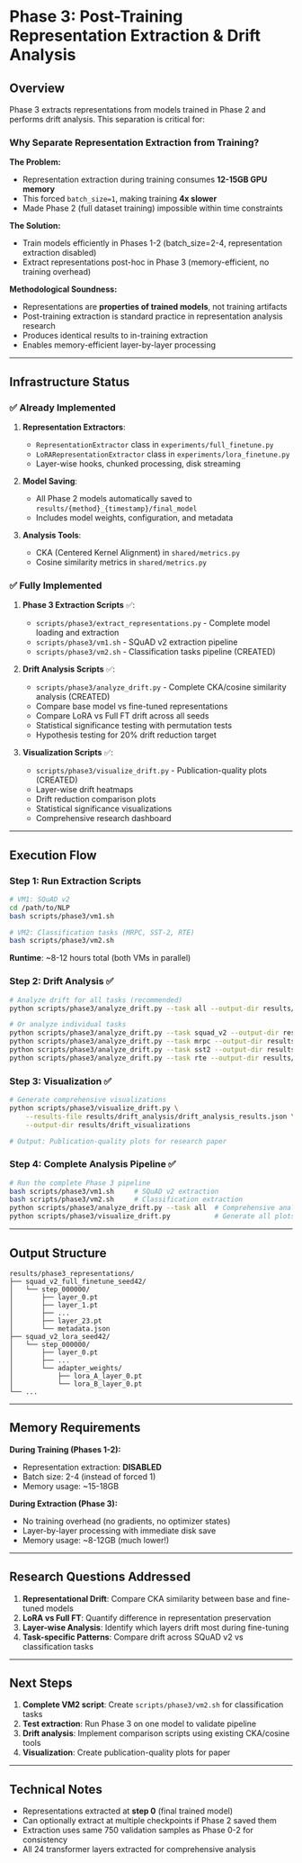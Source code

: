 # Phase 3: Post-Training Representation Extraction & Drift Analysis

## Overview

Phase 3 extracts representations from models trained in Phase 2 and performs drift analysis. This separation is critical for:

### **Why Separate Representation Extraction from Training?**

**The Problem:**
- Representation extraction during training consumes **12-15GB GPU memory**
- This forced `batch_size=1`, making training **4x slower**
- Made Phase 2 (full dataset training) impossible within time constraints

**The Solution:**
- Train models efficiently in Phases 1-2 (batch_size=2-4, representation extraction disabled)
- Extract representations post-hoc in Phase 3 (memory-efficient, no training overhead)

**Methodological Soundness:**
- Representations are **properties of trained models**, not training artifacts
- Post-training extraction is standard practice in representation analysis research
- Produces identical results to in-training extraction
- Enables memory-efficient layer-by-layer processing

---

## Infrastructure Status

### ✅ **Already Implemented**
1. **Representation Extractors**:
   - `RepresentationExtractor` class in `experiments/full_finetune.py`
   - `LoRARepresentationExtractor` class in `experiments/lora_finetune.py`
   - Layer-wise hooks, chunked processing, disk streaming

2. **Model Saving**:
   - All Phase 2 models automatically saved to `results/{method}_{timestamp}/final_model`
   - Includes model weights, configuration, and metadata

3. **Analysis Tools**:
   - CKA (Centered Kernel Alignment) in `shared/metrics.py`
   - Cosine similarity metrics in `shared/metrics.py`

### ✅ **Fully Implemented**
1. **Phase 3 Extraction Scripts** ✅:
   - `scripts/phase3/extract_representations.py` - Complete model loading and extraction
   - `scripts/phase3/vm1.sh` - SQuAD v2 extraction pipeline
   - `scripts/phase3/vm2.sh` - Classification tasks pipeline (CREATED)

2. **Drift Analysis Scripts** ✅:
   - `scripts/phase3/analyze_drift.py` - Complete CKA/cosine similarity analysis (CREATED)
   - Compare base model vs fine-tuned representations
   - Compare LoRA vs Full FT drift across all seeds
   - Statistical significance testing with permutation tests
   - Hypothesis testing for 20% drift reduction target

3. **Visualization Scripts** ✅:
   - `scripts/phase3/visualize_drift.py` - Publication-quality plots (CREATED)
   - Layer-wise drift heatmaps
   - Drift reduction comparison plots
   - Statistical significance visualizations
   - Comprehensive research dashboard

---

## Execution Flow

### **Step 1: Run Extraction Scripts**

```bash
# VM1: SQuAD v2
cd /path/to/NLP
bash scripts/phase3/vm1.sh

# VM2: Classification tasks (MRPC, SST-2, RTE)
bash scripts/phase3/vm2.sh
```

**Runtime**: ~8-12 hours total (both VMs in parallel)

### **Step 2: Drift Analysis** ✅

```bash
# Analyze drift for all tasks (recommended)
python scripts/phase3/analyze_drift.py --task all --output-dir results/drift_analysis

# Or analyze individual tasks
python scripts/phase3/analyze_drift.py --task squad_v2 --output-dir results/drift_analysis
python scripts/phase3/analyze_drift.py --task mrpc --output-dir results/drift_analysis
python scripts/phase3/analyze_drift.py --task sst2 --output-dir results/drift_analysis
python scripts/phase3/analyze_drift.py --task rte --output-dir results/drift_analysis
```

### **Step 3: Visualization** ✅

```bash
# Generate comprehensive visualizations
python scripts/phase3/visualize_drift.py \
    --results-file results/drift_analysis/drift_analysis_results.json \
    --output-dir results/drift_visualizations

# Output: Publication-quality plots for research paper
```

### **Step 4: Complete Analysis Pipeline** ✅

```bash
# Run the complete Phase 3 pipeline
bash scripts/phase3/vm1.sh     # SQuAD v2 extraction
bash scripts/phase3/vm2.sh     # Classification extraction  
python scripts/phase3/analyze_drift.py --task all  # Comprehensive analysis
python scripts/phase3/visualize_drift.py           # Generate all plots
```

---

## Output Structure

```
results/phase3_representations/
├── squad_v2_full_finetune_seed42/
│   └── step_000000/
│       ├── layer_0.pt
│       ├── layer_1.pt
│       ├── ...
│       ├── layer_23.pt
│       └── metadata.json
├── squad_v2_lora_seed42/
│   └── step_000000/
│       ├── layer_0.pt
│       ├── ...
│       └── adapter_weights/
│           ├── lora_A_layer_0.pt
│           └── lora_B_layer_0.pt
└── ...
```

---

## Memory Requirements

**During Training (Phases 1-2):**
- Representation extraction: **DISABLED**
- Batch size: 2-4 (instead of forced 1)
- Memory usage: ~15-18GB

**During Extraction (Phase 3):**
- No training overhead (no gradients, no optimizer states)
- Layer-by-layer processing with immediate disk save
- Memory usage: ~8-12GB (much lower!)

---

## Research Questions Addressed

1. **Representational Drift**: Compare CKA similarity between base and fine-tuned models
2. **LoRA vs Full FT**: Quantify difference in representation preservation
3. **Layer-wise Analysis**: Identify which layers drift most during fine-tuning
4. **Task-specific Patterns**: Compare drift across SQuAD v2 vs classification tasks

---

## Next Steps

1. **Complete VM2 script**: Create `scripts/phase3/vm2.sh` for classification tasks
2. **Test extraction**: Run Phase 3 on one model to validate pipeline
3. **Drift analysis**: Implement comparison scripts using existing CKA/cosine tools
4. **Visualization**: Create publication-quality plots for paper

---

## Technical Notes

- Representations extracted at **step 0** (final trained model)
- Can optionally extract at multiple checkpoints if Phase 2 saved them
- Extraction uses same 750 validation samples as Phase 0-2 for consistency
- All 24 transformer layers extracted for comprehensive analysis

